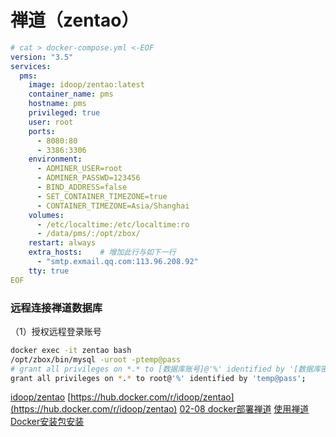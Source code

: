 # 禅道（zentao）
<!-- @author DHJT 2020-11-08 -->
```yaml
# cat > docker-compose.yml <-EOF
version: "3.5"
services:
  pms:
    image: idoop/zentao:latest
    container_name: pms
    hostname: pms
    privileged: true
    user: root
    ports:
      - 8080:80
      - 3386:3306
    environment:
      - ADMINER_USER=root
      - ADMINER_PASSWD=123456
      - BIND_ADDRESS=false
      - SET_CONTAINER_TIMEZONE=true
      - CONTAINER_TIMEZONE=Asia/Shanghai
    volumes:
      - /etc/localtime:/etc/localtime:ro
      - /data/pms/:/opt/zbox/
    restart: always
    extra_hosts:    # 增加此行与如下一行
      - "smtp.exmail.qq.com:113.96.208.92"
    tty: true
EOF
```

### 远程连接禅道数据库
（1）授权远程登录账号
```sh
docker exec -it zentao bash
/opt/zbox/bin/mysql -uroot -ptemp@pass
# grant all privileges on *.* to [数据库账号]@'%' identified by '[数据库密码]';
grant all privileges on *.* to root@'%' identified by 'temp@pass';
```

[idoop/zentao](https://github.com/idoop/zentao)
[https://hub.docker.com/r/idoop/zentao](https://hub.docker.com/r/idoop/zentao)
[02-08 docker部署禅道](https://blog.csdn.net/weixin_39305029/article/details/105080660)
[使用禅道Docker安装包安装](https://www.zentao.net/book/zentaopmshelp/303.html)